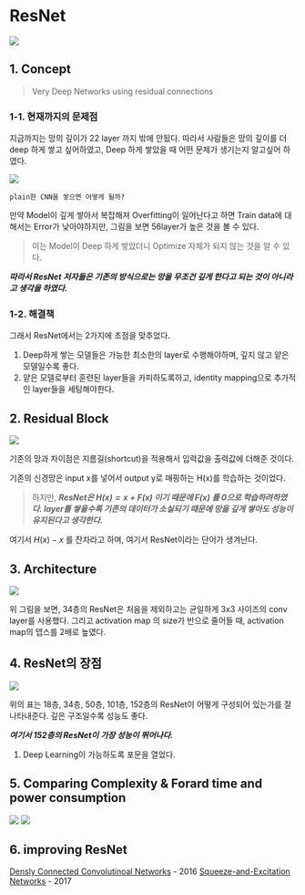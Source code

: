 # ResNet

<img src="../image/05/ResNet_architecture.PNG">

## 1. Concept

> Very Deep Networks using residual connections

### 1-1. 현재까지의 문제점

지금까지는 망의 깊이가 22 layer 까지 밖에 안됬다. 따라서 사람들은 망의 깊이를 더 deep 하게 쌓고 싶어하였고, Deep 하게 쌓았을 때 어떤 문제가 생기는지 알고싶어 하였다.

<img src="../image/05/ResNet_CNN.PNG">

    plain한 CNN을 쌓으면 어떻게 될까?

만약 Model이 깊게 쌓아서 복잡해져 Overfitting이 일어난다고 하면 Train data에 대해서는 Error가 낮아야하지만, 그림을 보면 56layer가 높은 것을 볼 수 있다.

> 이는 Model이 Deep 하게 쌓았더니 Optimize 자체가 되지 않는 것을 알 수 있다.

_**따라서 ResNet 저자들은 기존의 방식으로는 망을 무조건 깊게 한다고 되는 것이 아니라고 생각을 하였다.**_

### 1-2. 해결책

그래서 ResNet에서는 2가지에 초점을 맞추었다.

1. Deep하게 쌓는 모델들은 가능한 최소한의 layer로 수행해야하며, 깊지 않고 얕은 모델일수록 좋다.
2. 얕은 모델로부터 훈련된 layer들을 카피하도록하고, identity mapping으로 추가적인 layer들을 세팅해야한다.

## 2. Residual Block

<img src="../image/05/ResNet_architecture.PNG">

기존의 망과 차이점은 지름길(shortcut)을 적용해서 입력값을 출력값에 더해준 것이다.

기존의 신경망은 input x를 넣어서 output y로 매핑하는 H(x)를 학습하는 것이었다.

> 하지만, _**ResNet은 $H(x) = x + F(x)$ 이기 때문에 $F(x)$ 를 0으로 학습하려하였다. layer를 쌓을수록 기존의 데이터가 소실되기 때문에 망을 깊게 쌓아도 성능이 유지된다고 생각한다.**_

여기서 $H(x) - x$ 를 잔차라고 하며, 여기서 ResNet이라는 단어가 생겨난다.

## 3. Architecture

<img src="../image/05/VGG_Plain_ResNet.jpeg">

위 그림을 보면, 34층의 ResNet은 처음을 제외하고는 균일하게 3x3 사이즈의 conv layer를 사용했다. 그리고 activation map 의 size가 반으로 줄어들 때, activation map의 뎁스를 2배로 높였다. 

## 4. ResNet의 장점

<img src="../image/05/ResNet_152.PNG">

위의 표는 18층, 34층, 50층, 101층, 152층의 ResNet이 어떻게 구성되어 있는가를 잘 나타내준다. 깊은 구조일수록 성능도 좋다. 

_**여기서 152층의 ResNet이 가장 성능이 뛰어나다.**_

1. Deep Learning이 가능하도록 포문을 열었다.

## 5. Comparing Complexity & Forard time and power consumption

<img src="../image/05/ResNet_compare.PNG">

<img src="../image/05/ResNet_power_time.PNG">

## 6. improving ResNet

[Densly Connected Convolutinoal Networks](https://arxiv.org/abs/1608.06993) - 2016
[Squeeze-and-Excitation Networks](https://arxiv.org/pdf/1709.01507.pdf) - 2017